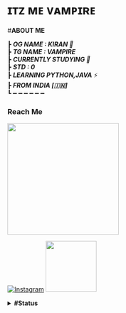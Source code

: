 #  ɪᴛᴢ ᴍᴇ ᴠᴀᴍᴘɪʀᴇ
#<b>**ABOUT ME** </b>


┣ ***OG NAME : KIRAN 🧸***                                                                                       
┣  ***TG NAME : VAMPIRE***  
┣  ***CURRENTLY STUDYING  🍫***                   
┣  ***STD : 0***            
┣  ***LEARNING PYTHON,JAVA*** ⚡️                            
┣ ***FROM INDIA [🇮🇳]***                                                                       
┗ ━ ━ ━ ━ ━ ━ 


### Reach Me




 <p align="left"><a href="https://t.me/KP51107"><img src="https://telegra.ph/file/963641978af0ae3830171.jpg" width="250"></a> </p> 

[![Instagram](https://img.shields.io/badge/INSTAGRAM-%23E4405F.svg?style=for-the-badge&logo=Instagram&logoColor=white)](https://instagram.com/_dddddooowwwss) <a href="https://t.me/mh_world"><img src="https://telegra.ph/file/6098047142dec2b0cba9b.jpg" width="114"></a></p> 
<details> <summary> <b> #Status </b> </summary>
 
#### + _Vampire's Github Stats_
 
[![Vampire's GitHub stats](https://github-readme-stats.vercel.app/api?username=K1R4NSER&theme=dracula&show_icons=true&hide_border=true&include_all_commits=true&hide_rank=false&line_height=25&hide_title=true)](https://github.com/K1R4NSER/github-readme-stats)
 
 </details>
